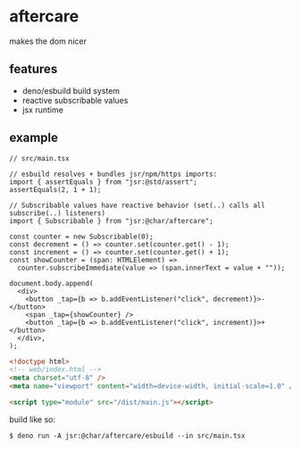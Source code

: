 # aftercare

makes the dom nicer

## features

- deno/esbuild build system
- reactive subscribable values
- jsx runtime

## example

```tsx
// src/main.tsx

// esbuild resolves + bundles jsr/npm/https imports:
import { assertEquals } from "jsr:@std/assert";
assertEquals(2, 1 + 1);

// Subscribable values have reactive behavior (set(..) calls all subscribe(..) listeners)
import { Subscribable } from "jsr:@char/aftercare";

const counter = new Subscribable(0);
const decrement = () => counter.set(counter.get() - 1);
const increment = () => counter.set(counter.get() + 1);
const showCounter = (span: HTMLElement) =>
  counter.subscribeImmediate(value => (span.innerText = value + ""));

document.body.append(
  <div>
    <button _tap={b => b.addEventListener("click", decrement)}>-</button>
    <span _tap={showCounter} />
    <button _tap={b => b.addEventListener("click", increment)}>+</button>
  </div>,
);
```

```html
<!doctype html>
<!-- web/index.html -->
<meta charset="utf-8" />
<meta name="viewport" content="width=device-width, initial-scale=1.0" />

<script type="module" src="/dist/main.js"></script>
```

build like so:

```shell
$ deno run -A jsr:@char/aftercare/esbuild --in src/main.tsx
```

